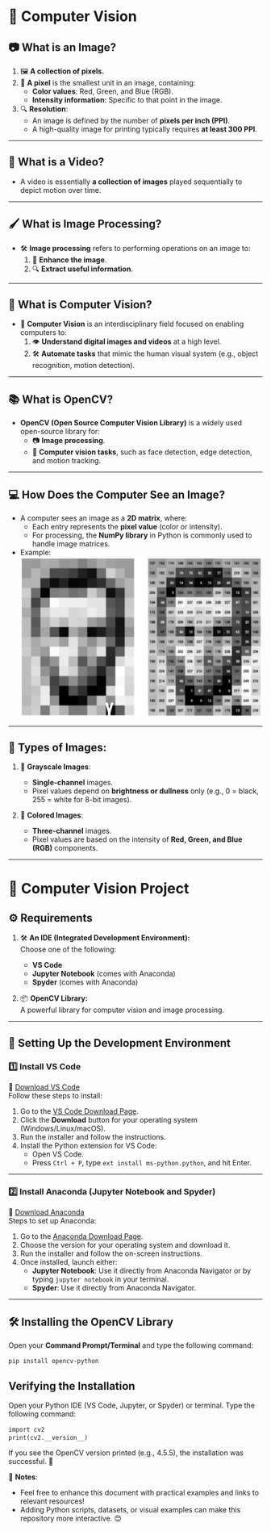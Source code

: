 # 📘 Computer Vision

## 📷 What is an Image?

1. 🖼️ **A collection of pixels.**  
2. 🔳 **A pixel** is the smallest unit in an image, containing:  
   - **Color values**: Red, Green, and Blue (RGB).  
   - **Intensity information**: Specific to that point in the image.  
3. 🔍 **Resolution**:  
   - An image is defined by the number of **pixels per inch (PPI)**.  
   - A high-quality image for printing typically requires **at least 300 PPI**.  

---

## 🎥 What is a Video?
- A video is essentially **a collection of images** played sequentially to depict motion over time.

---

## 🖌️ What is Image Processing?
- 🛠️ **Image processing** refers to performing operations on an image to:
  1. 🎨 **Enhance the image**.  
  2. 🔍 **Extract useful information**.  

---

## 🤖 What is Computer Vision?
- 📖 **Computer Vision** is an interdisciplinary field focused on enabling computers to:  
  1. 👁️ **Understand digital images and videos** at a high level.  
  2. 🛠️ **Automate tasks** that mimic the human visual system (e.g., object recognition, motion detection).  

---

## 📚 What is OpenCV?
- **OpenCV (Open Source Computer Vision Library)** is a widely used open-source library for:  
  - 📷 **Image processing**.  
  - 🤖 **Computer vision tasks**, such as face detection, edge detection, and motion tracking.  

---

## 💻 How Does the Computer See an Image?
- A computer sees an image as a **2D matrix**, where:
  - Each entry represents the **pixel value** (color or intensity).  
  - For processing, the **NumPy library** in Python is commonly used to handle image matrices.  
- Example:  
  ![image1](image.png)

---

## 📝 Types of Images:

1. 🖤 **Grayscale Images**:
   - **Single-channel** images.  
   - Pixel values depend on **brightness or dullness** only (e.g., 0 = black, 255 = white for 8-bit images).  

2. 🌈 **Colored Images**:
   - **Three-channel** images.  
   - Pixel values are based on the intensity of **Red, Green, and Blue (RGB)** components.  

---

# 📘 Computer Vision Project

## ⚙️ Requirements

1. 🛠️ **An IDE (Integrated Development Environment):**  
   Choose one of the following:
   - **VS Code**
   - **Jupyter Notebook** (comes with Anaconda)
   - **Spyder** (comes with Anaconda)

2. 📦 **OpenCV Library:**  
   A powerful library for computer vision and image processing.

---

## 🚀 Setting Up the Development Environment

### 1️⃣ Install **VS Code**

🔗 [Download VS Code](https://code.visualstudio.com/)  
Follow these steps to install:

1. Go to the [VS Code Download Page](https://code.visualstudio.com/).  
2. Click the **Download** button for your operating system (Windows/Linux/macOS).  
3. Run the installer and follow the instructions.  
4. Install the Python extension for VS Code:
   - Open VS Code.
   - Press `Ctrl + P`, type `ext install ms-python.python`, and hit Enter.

---

### 2️⃣ Install **Anaconda (Jupyter Notebook and Spyder)**

🔗 [Download Anaconda](https://www.anaconda.com/products/distribution)  
Steps to set up Anaconda:

1. Go to the [Anaconda Download Page](https://www.anaconda.com/products/distribution).  
2. Choose the version for your operating system and download it.  
3. Run the installer and follow the on-screen instructions.  
4. Once installed, launch either:
   - **Jupyter Notebook**: Use it directly from Anaconda Navigator or by typing `jupyter notebook` in your terminal.
   - **Spyder**: Use it directly from Anaconda Navigator.

---

## 🛠️ Installing the **OpenCV Library**

Open your **Command Prompt/Terminal** and type the following command:  
```
pip install opencv-python
```

## Verifying the Installation

Open your Python IDE (VS Code, Jupyter, or Spyder) or terminal.
Type the following command:

```
import cv2
print(cv2.__version__)
```

If you see the OpenCV version printed (e.g., 4.5.5), the installation was successful. 🎉

🎉 **Notes**:  
- Feel free to enhance this document with practical examples and links to relevant resources!  
- Adding Python scripts, datasets, or visual examples can make this repository more interactive. 😊
